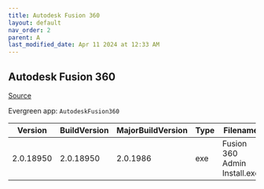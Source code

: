 ```yaml
---
title: Autodesk Fusion 360
layout: default
nav_order: 2
parent: A
last_modified_date: Apr 11 2024 at 12:33 AM
---
```


## Autodesk Fusion 360

[Source](https://www.autodesk.com/products/fusion-360/overview)

Evergreen app: `AutodeskFusion360`

| Version   | BuildVersion | MajorBuildVersion | Type | Filename                     | URI                                                                                                                                                                                            |
| --------- | ------------ | ----------------- | ---- | ---------------------------- | ---------------------------------------------------------------------------------------------------------------------------------------------------------------------------------------------- |
| 2.0.18950 | 2.0.18950    | 2.0.1986          | exe  | Fusion 360 Admin Install.exe | [https://dl.appstreaming.autodesk.com/production/installers/Fusion%20360%20Admin%20Install.exe](https://dl.appstreaming.autodesk.com/production/installers/Fusion%20360%20Admin%20Install.exe) |
